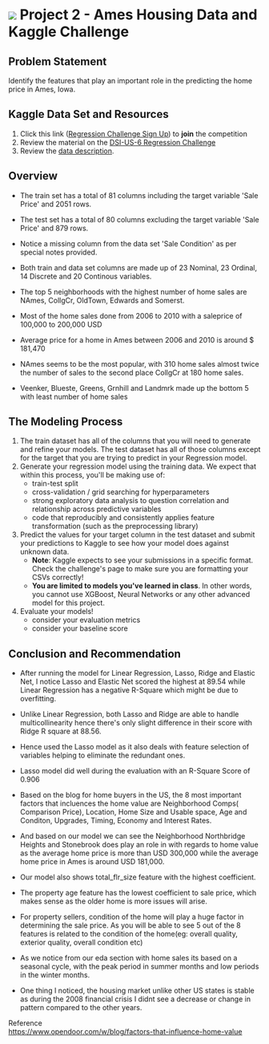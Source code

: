 # ![](https://ga-dash.s3.amazonaws.com/production/assets/logo-9f88ae6c9c3871690e33280fcf557f33.png) Project 2 - Ames Housing Data and Kaggle Challenge

## Problem Statement

Identify the features that play an important role in the predicting the home price in Ames, Iowa.

## Kaggle Data Set and Resources

1. Click this link ([Regression Challenge Sign Up](https://www.kaggle.com/t/cf68f4a276f44b59a3c6c843dbf9ed1e)) to **join** the competition
2. Review the material on the [DSI-US-6 Regression Challenge](https://www.kaggle.com/c/dsi-us-6-project-2-regression-challenge)
3. Review the [data description](http://jse.amstat.org/v19n3/decock/DataDocumentation.txt).

## Overview

- The train set has a total of 81 columns including the target variable 'Sale Price' and 2051 rows.
- The test set has a total of 80 columns excluding the target variable 'Sale Price' and 879 rows.
- Notice a missing column from the data set 'Sale Condition' as per special notes provided.
- Both train and data set columns are made up of 23 Nominal, 23 Ordinal, 14 Discrete and 20 Continous variables.

- The top 5 neighborhoods with the highest number of home sales are NAmes, CollgCr, OldTown, Edwards and Somerst.
- Most of the home sales done from 2006 to 2010 with a saleprice of 100,000 to 200,000 USD
- Average price for a home in Ames between 2006 and 2010 is around $ 181,470
- NAmes seems to be the most popular, with 310 home sales almost twice the number of sales to the second place CollgCr at 180 home sales.
- Veenker, Blueste, Greens, Grnhill and Landmrk made up the bottom 5 with least number of home sales

## The Modeling Process

1. The train dataset has all of the columns that you will need to generate and refine your models. The test dataset has all of those columns except for the target that you are trying to predict in your Regression model.
2. Generate your regression model using the training data. We expect that within this process, you'll be making use of:
    - train-test split
    - cross-validation / grid searching for hyperparameters
    - strong exploratory data analysis to question correlation and relationship across predictive variables
    - code that reproducibly and consistently applies feature transformation (such as the preprocessing library)
3. Predict the values for your target column in the test dataset and submit your predictions to Kaggle to see how your model does against unknown data.
    - **Note**: Kaggle expects to see your submissions in a specific format. Check the challenge's page to make sure you are formatting your CSVs correctly!
    - **You are limited to models you've learned in class**. In other words, you cannot use XGBoost, Neural Networks or any other advanced model for this project.
4. Evaluate your models!
    - consider your evaluation metrics
    - consider your baseline score

## Conclusion and Recommendation

- After running the model for Linear Regression, Lasso, Ridge and Elastic Net, I notice Lasso and Elastic Net scored the highest at 89.54 while Linear Regression has a negative R-Square which might be due to overfitting.
- Unlike Linear Regression, both Lasso and Ridge are able to handle multicollinearity hence there's only slight difference in their score with Ridge R square at 88.56. 
- Hence used the Lasso model as it also deals with feature selection of variables helping to eliminate the redundant ones.
- Lasso model did well during the evaluation with an R-Square Score of 0.906

- Based on the blog for home buyers in the US, the 8 most important factors that incluences the home value are Neighborhood Comps( Comparison Price), Location, Home Size and Usable space, Age and Conditon, Upgrades, Timing, Economy and Interest Rates.
- And based on our model we can see the Neighborhood Northbridge Heights and Stonebrook does play an role in with regards to home value as the average home price is more than USD 300,000 while the average home price in Ames is around USD 181,000.
- Our model also shows total_flr_size feature with the highest coefficient.
- The property age feature has the lowest coefficient to sale price, which makes sense as the older home is more issues will arise.
- For property sellers, condition of the home will play a huge factor in determining the sale price. As you will be able to see 5 out of the 8 features is related to the condition of the home(eg: overall quality, exterior quality, overall condition etc)
- As we notice from our eda section with home sales its based on a seasonal cycle, with the peak period in summer months and low periods in the winter months.
- One thing I noticed, the housing market unlike other US states is stable as during the 2008 financial crisis I didnt see a decrease or change in pattern compared to the other years.

Reference <br>
https://www.opendoor.com/w/blog/factors-that-influence-home-value
